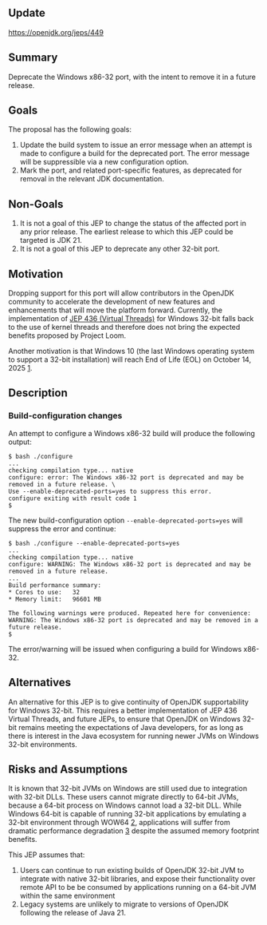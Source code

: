 Update
-------
https://openjdk.org/jeps/449

Summary
-------

Deprecate the Windows x86-32 port, with the intent to remove it in a future release.

Goals
-----

The proposal has the following goals:

1. Update the build system to issue an error message when an attempt is made to configure a build for the deprecated port. The error message will be suppressible via a new configuration option.
1. Mark the port, and related port-specific features, as deprecated for removal in the relevant JDK documentation.

Non-Goals
---------

1. It is not a goal of this JEP to change the status of the affected port in any prior release. The earliest release to which this JEP could be targeted is JDK 21.
1. It is not a goal of this JEP to deprecate any other 32-bit port.

Motivation
----------

Dropping support for this port will allow contributors in the OpenJDK community to accelerate the development of new features and enhancements that will move the platform forward. Currently, the implementation of [JEP 436 (Virtual Threads)][j436] for Windows 32-bit falls back to the use of kernel threads and therefore does not bring the expected benefits proposed by Project Loom.

Another motivation is that Windows 10 (the last Windows operating system to support a 32-bit installation) will reach End of Life (EOL) on October 14, 2025 [1][1].

Description
-----------

### Build-configuration changes

An attempt to configure a Windows x86-32 build will produce the following output:

```
$ bash ./configure
...
checking compilation type... native
configure: error: The Windows x86-32 port is deprecated and may be removed in a future release. \
Use --enable-deprecated-ports=yes to suppress this error.
configure exiting with result code 1
$
```

The new build-configuration option `--enable-deprecated-ports=yes` will suppress the error and continue:

```
$ bash ./configure --enable-deprecated-ports=yes
...
checking compilation type... native
configure: WARNING: The Windows x86-32 port is deprecated and may be removed in a future release.
...
Build performance summary:
* Cores to use:   32
* Memory limit:   96601 MB

The following warnings were produced. Repeated here for convenience:
WARNING: The Windows x86-32 port is deprecated and may be removed in a future release.
$
```

The error/warning will be issued when configuring a build for Windows x86-32.

Alternatives
------------

An alternative for this JEP is to give continuity of OpenJDK supportability for Windows 32-bit. This requires a better implementation of JEP 436 Virtual Threads, and future JEPs, to ensure that OpenJDK on Windows 32-bit remains meeting the expectations of Java developers, for as long as there is interest in the Java ecosystem for running newer JVMs on Windows 32-bit environments.

Risks and Assumptions
---------------------

It is known that 32-bit JVMs on Windows are still used due to integration with 32-bit DLLs. These users cannot migrate directly to 64-bit JVMs, because a 64-bit process on Windows cannot load a 32-bit DLL. While Windows 64-bit is capable of running 32-bit applications by emulating a 32-bit environment through WOW64 [2][2], applications will suffer from dramatic performance degradation [3][3] despite the assumed memory footprint benefits.

This JEP assumes that:

1. Users can continue to run existing builds of OpenJDK 32-bit JVM to integrate with native 32-bit libraries, and expose their functionality over remote API to be be consumed by applications running on a 64-bit JVM within the same environment
1. Legacy systems are unlikely to migrate to versions of OpenJDK following the release of Java 21.

[1]: https://learn.microsoft.com/lifecycle/products/windows-10-home-and-pro
[2]: https://learn.microsoft.com/en-us/windows/win32/winprog64/running-32-bit-applications
[3]: https://learn.microsoft.com/en-us/troubleshoot/windows-server/performance/compatibility-limitations-32-bit-programs-64-bit-system#program-performance-considerations
[j362]: https://openjdk.org/jeps/362
[j436]: https://openjdk.org/jeps/436
[webrev]: https://microsoft.github.io/openjdk-proposals/deprecate_32_bit/webrev/
